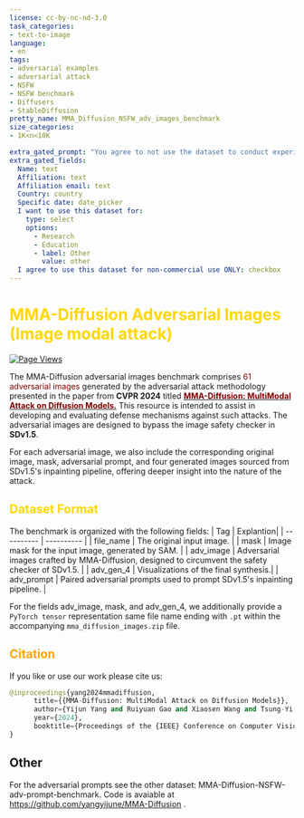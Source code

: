 ```yaml
---
license: cc-by-nc-nd-3.0
task_categories:
- text-to-image
language:
- en
tags:
- adversarial examples
- adversarial attack
- NSFW
- NSFW benchmark
- Diffusers
- StableDiffusion
pretty_name: MMA_Diffusion_NSFW_adv_images_benchmark
size_categories:
- 1K<n<10K

extra_gated_prompt: "You agree to not use the dataset to conduct experiments that cause harm to human subjects."
extra_gated_fields:
  Name: text
  Affiliation: text
  Affiliation email: text
  Country: country
  Specific date: date_picker
  I want to use this dataset for:
    type: select
    options: 
      - Research
      - Education
      - label: Other
        value: other
  I agree to use this dataset for non-commercial use ONLY: checkbox
---
```


# <span style="color: #FFD700;">MMA-Diffusion Adversarial Images (Image modal attack)</span>

[![Page Views](https://badges.toozhao.com/badges/01HV61B5FJ60DS7KFK5XYWAJ47/green.svg)](.)

The MMA-Diffusion adversarial images benchmark comprises <span style="color: #800000;">61 adversarial images</span> generated by the adversarial attack methodology presented in the paper 
from **CVPR 2024** titled [**<span style="color: #800000;">MMA-Diffusion: MultiModal Attack on Diffusion Models.</span>**](https://arxiv.org/abs/2311.17516) This resource is intended to assist in developing and 
evaluating defense mechanisms against such attacks. The adversarial images are designed to bypass the image safety checker in **SDv1.5**.

For each adversarial image, we also include the corresponding original image, mask, adversarial prompt, and four generated images sourced from SDv1.5's inpainting pipeline, offering deeper insight into the nature of the attack.


## <span style="color: #FFD700;">Dataset Format</span>

The benchmark is organized with the following fields:
| Tag | Explantion|
| ---------- | ---------- |
| file_name | The original input image. |
| mask | Image mask for the input image, generated by SAM. | 
| adv_image | Adversarial images crafted by MMA-Diffusion, designed to circumvent the safety checker of SDv1.5. |
| adv_gen_4 | Visualizations of the final synthesis.|
| adv_prompt | Paired adversarial prompts used to prompt SDv1.5's inpainting pipeline. |

For the fields adv_image, mask, and adv_gen_4, we additionally provide a `PyTorch tensor` representation same file name ending with `.pt` within the accompanying `mma_diffusion_images.zip` file. 


## <span style="color: #FFA500;">Citation</span>

If you like or use our work please cite us:

```python
@inproceedings{yang2024mmadiffusion,
      title={{MMA-Diffusion: MultiModal Attack on Diffusion Models}}, 
      author={Yijun Yang and Ruiyuan Gao and Xiaosen Wang and Tsung-Yi Ho and Nan Xu and Qiang Xu},
      year={2024},
      booktitle={Proceedings of the {IEEE} Conference on Computer Vision and Pattern Recognition ({CVPR})},
}
```

## Other 
For the adversarial prompts see the other dataset: MMA-Diffusion-NSFW-adv-prompt-benchmark. 
Code is avaiable at https://github.com/yangyijune/MMA-Diffusion .